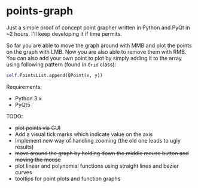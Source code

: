 # points-graph

Just a simple proof of concept point grapher written in Python and PyQt in ~2 hours. I'll keep developing it if time permits.

So far you are able to move the graph around with MMB and plot the points on the graph with LMB. Now you are also able to remove them with RMB. You can also add your own point to plot by simply adding it to the array using following pattern (found in `Grid` class):

```python
self.PointsList.append(QPoint(x, y))
```
Requirements:
* Python 3.x
* PyQt5

TODO:
* ~~plot points via GUI~~
* Add a visual tick marks which indicate value on the axis
* Implement new way of handling zooming (the old one leads to ugly results)
* ~~move around the graph by holding down the middle mouse button and moving the mouse~~
* plot linear and polynomial functions using straight lines and bezier curves
* tooltips for point plots and function graphs

